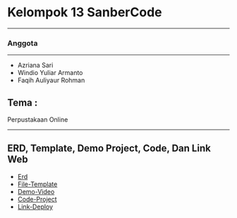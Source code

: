 # Kelompok 13 SanberCode
***
### Anggota
---
* Azriana Sari
* Windio Yuliar Armanto
* Faqih Auliyaur Rohman


## Tema :
Perpustakaan Online

***

## ERD, Template, Demo Project, Code, Dan Link Web
* [Erd](https://drive.google.com/file/d/1A3MYIK8E208iT_UPc60O9aHRckR7D_lq/view)
* [File-Template](https://themewagon.com/themes/free-bootstrap-4-html-5-admin-dashboard-template-material-able/)
* [Demo-Video](#)
* [Code-Project](https://gitlab.com/faqihrra/kelompok-13-final-project)
* [Link-Deploy](#)
